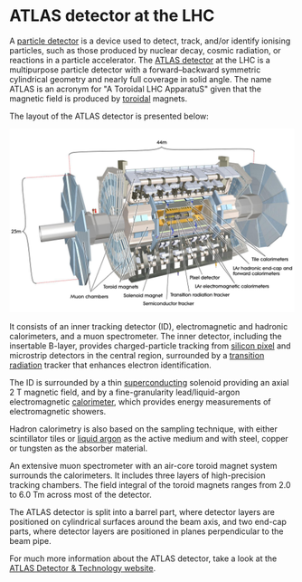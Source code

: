 # **ATLAS detector at the LHC**

A [particle detector](https://en.wikipedia.org/wiki/Particle_detector) is a device used to detect, track, and/or identify ionising particles, such as those produced by nuclear decay, cosmic radiation, or reactions in a particle accelerator. The [ATLAS detector](http://dx.doi.org/10.1088/1748-0221/3/08/S08003) at the LHC is a multipurpose particle detector with a forward–backward symmetric cylindrical geometry and nearly full coverage in solid angle. The name ATLAS is an acronym for "A Toroidal LHC ApparatuS" given that the magnetic field is produced by [toroidal](https://en.wikipedia.org/wiki/Toroid) magnets. 

The layout of the ATLAS detector is presented below:

![](pictures/ATLASImage.jpg)


It consists of an inner tracking detector (ID), electromagnetic and hadronic calorimeters, and a muon spectrometer. The inner detector, including the insertable B-layer, provides charged-particle tracking from [silicon pixel](https://en.wikipedia.org/wiki/Hybrid_pixel_detector) and microstrip detectors in the central region, surrounded by a [transition radiation](https://en.wikipedia.org/wiki/Transition_radiation) tracker that enhances electron identification. 

The ID is surrounded by a thin [superconducting](https://en.wikipedia.org/wiki/Superconductivity) solenoid providing an axial 2 T magnetic field, and by a fine-granularity lead/liquid-argon electromagnetic [calorimeter](https://en.wikipedia.org/wiki/Calorimeter_(particle_physics)), which provides energy measurements of electromagnetic showers. 

Hadron calorimetry is also based on the sampling technique, with either scintillator tiles or [liquid argon](https://atlas.cern/discover/detector/calorimeter) as the active medium and with steel, copper or tungsten as the absorber material. 

An extensive muon spectrometer with an air-core toroid magnet system surrounds the calorimeters. It includes three layers of high-precision
tracking chambers. The field integral of the toroid magnets ranges from 2.0 to 6.0 Tm across most of the detector.

The ATLAS detector is split into a barrel part, where detector layers are positioned on cylindrical surfaces around the beam axis, and two end-cap parts, where detector layers are positioned in planes perpendicular to the beam pipe.

For much more information about the ATLAS detector, take a look at the [ATLAS Detector & Technology website](https://atlas.cern/discover/detector).
